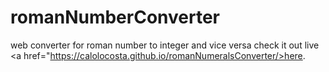 # romanNumberConverter
web converter for roman number to integer and vice versa
check it out live <a href="https://calolocosta.github.io/romanNumeralsConverter/>here</a>.
